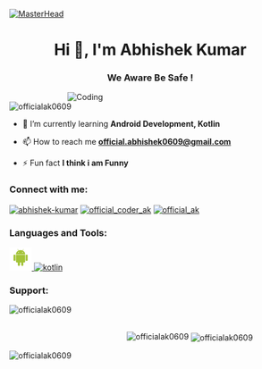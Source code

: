 [![MasterHead](https://media.licdn.com/dms/image/C5612AQFdSCSeiJnCPw/article-cover_image-shrink_720_1280/0/1647327762914?e=2147483647&v=beta&t=IAJ54e-m0BfBAmpCXapVhGPLw8WRoQIH1Wq1LVaYxm4)](https://codegrills.in)
<h1 align="center">Hi 👋, I'm Abhishek Kumar</h1>
<h3 align="center">We Aware Be Safe !</h3>
<img align="right" alt="Coding" width="400" src="https://user-images.githubusercontent.com/74038190/212749171-b84692a8-2b04-4e3b-93ca-ac14705da224.gif">

<p align="left"> <img src="https://komarev.com/ghpvc/?username=officialak0609&label=Profile%20views&color=0e75b6&style=flat" alt="officialak0609" /> </p>

- 🌱 I’m currently learning **Android Development, Kotlin**

- 📫 How to reach me **official.abhishek0609@gmail.com**

- ⚡ Fun fact **I think i am Funny**

<h3 align="left">Connect with me:</h3>
<p align="left">
<a href="https://linkedin.com/in/abhishek-kumar" target="blank"><img align="center" src="https://raw.githubusercontent.com/rahuldkjain/github-profile-readme-generator/master/src/images/icons/Social/linked-in-alt.svg" alt="abhishek-kumar" height="30" width="40" /></a>
<a href="https://instagram.com/official_coder_ak" target="blank"><img align="center" src="https://raw.githubusercontent.com/rahuldkjain/github-profile-readme-generator/master/src/images/icons/Social/instagram.svg" alt="official_coder_ak" height="30" width="40" /></a>
<a href="https://www.codechef.com/users/official_ak" target="blank"><img align="center" src="https://cdn.jsdelivr.net/npm/simple-icons@3.1.0/icons/codechef.svg" alt="official_ak" height="30" width="40" /></a>
</p>

<h3 align="left">Languages and Tools:</h3>
<p align="left"> <a href="https://developer.android.com" target="_blank" rel="noreferrer"> <img src="https://raw.githubusercontent.com/devicons/devicon/master/icons/android/android-original-wordmark.svg" alt="android" width="40" height="40"/> </a> <a href="https://kotlinlang.org" target="_blank" rel="noreferrer"> <img src="https://www.vectorlogo.zone/logos/kotlinlang/kotlinlang-icon.svg" alt="kotlin" width="40" height="40"/> </a> </p>

<h3 align="left">Support:</h3>
<p><a href="https://www.buymeacoffee.com/officialak0609"> <img align="left" src="https://cdn.buymeacoffee.com/buttons/v2/default-yellow.png" height="50" width="210" alt="officialak0609" /></a></p><br><br>

<p><img align="left" src="https://github-readme-stats.vercel.app/api/top-langs?username=officialak0609&show_icons=true&locale=en&layout=compact" alt="officialak0609" /></p>

<p>&nbsp;<img align="center" src="https://github-readme-stats.vercel.app/api?username=officialak0609&show_icons=true&locale=en" alt="officialak0609" /></p>

<p><img align="center" src="https://github-readme-streak-stats.herokuapp.com/?user=officialak0609&" alt="officialak0609" /></p>
